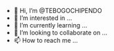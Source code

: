 - 👋 Hi, I’m @TEBOGOCHIPENDO
- 👀 I’m interested in ...
- 🌱 I’m currently learning ...
- 💞️ I’m looking to collaborate on ...
- 📫 How to reach me ...

<!---
TEBOGOCHIPENDO/TEBOGOCHIPENDO is a ✨ special ✨ repository because its `README.md` (this file) appears on your GitHub profile.
You can click the Preview link to take a look at your changes.
--->
